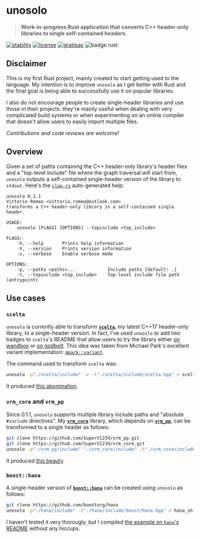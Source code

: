 # unosolo

> **Work-in-progress Rust application that converts C++ header-only libraries to single self-contained headers.**

[![stability][badge.stability]][stability]
[![license][badge.license]][license]
[![gratipay][badge.gratipay]][gratipay]
![badge.rust](https://img.shields.io/badge/rust-nightly-ff69b4.svg?style=flat-square)

[badge.stability]: https://img.shields.io/badge/stability-experimental-orange.svg?style=flat-square
[badge.license]: http://img.shields.io/badge/license-mit-blue.svg?style=flat-square
[badge.gratipay]: https://img.shields.io/gratipay/user/SuperV1234.svg?style=flat-square

[stability]: http://github.com/badges/stability-badges
[license]: https://github.com/SuperV1234/unosolo/blob/master/LICENSE
[gratipay]: https://gratipay.com/~SuperV1234/


## Disclaimer

This is my first Rust project, mainly created to start getting used to the language. My intention is to improve `unosolo` as I get better with Rust and the final goal is being able to successfully use it on popular libraries.

I also do not encourage people to create single-header libraries and use those in their projects: they're mainly useful when dealing with very complicated build systems or when experimenting on an online compiler that doesn't allow users to easily import multiple files.

*Contributions and code reviews are welcome!*



## Overview

Given a set of paths containing the C++ header-only library's header files and a "top-level include" file where the graph traversal will start from, `unosolo` outputs a self-contained single-header version of the library to `stdout`. Here's the [`clap-rs`](https://github.com/kbknapp/clap-rs) auto-generated help:

```
unosolo 0.1.1
Vittorio Romeo <vittorio.romeo@outlook.com>
transforms a C++ header-only library in a self-contained single header.

USAGE:
    unosolo [FLAGS] [OPTIONS] --topinclude <top_include>

FLAGS:
    -h, --help       Prints help information
    -V, --version    Prints version information
    -v, --verbose    Enable verbose mode

OPTIONS:
    -p, --paths <paths>...            Include paths [default: .]
    -t, --topinclude <top_include>    Top-level include file path (entrypoint)
```


## Use cases

### `scelta`

`unosolo` is currently able to transform [**`scelta`**](https://github.com/SuperV1234/scelta), my latest C++17 header-only library, to a single-header version. In fact, I've used `unosolo` to add two badges to `scelta`'s README that allow users to try the library either [on wandbox](https://wandbox.org/permlink/wSA55OCJz17k7Jtz) or [on godbolt](https://godbolt.org/g/4sQtkM). This idea was taken from Michael Park's excellent variant implementation: [`mpark::variant`](https://github.com/mpark/variant).

The command used to transform `scelta` was:

```bash
unosolo -p"./scelta/include" -v -t"./scelta/include/scelta.hpp" > scelta_single_header.hpp
```

It produced [this abomination](https://gist.github.com/SuperV1234/a5af0a8b92f75d83085a8e5fccf71d6a).



### `vrm_core` and `vrm_pp`

Since 0.1.1, `unosolo` supports multiple library include paths and "absolute `#include` directives". My [**`vrm_core`**](https://github.com/SuperV1234/vrm_core) library, which depends on [**`vrm_pp`**](https://github.com/SuperV1234/vrm_pp), can be transformed to a single header as follows:

```bash
git clone https://github.com/SuperV1234/vrm_pp.git
git clone https://github.com/SuperV1234/vrm_core.git
unosolo -p"./vrm_pp/include" "./vrm_core/include" -t"./vrm_core/include/vrm/core.hpp" > vrm_core_sh.hpp
```

It produced [this beauty](https://gist.github.com/SuperV1234/4f9ae8f99da72288c73ca643b101ed20).



### `boost::hana`

A single-header version of [**`boost::hana`**](https://github.com/boostorg/hana) can be created using `unosolo` as follows:

```bash
git clone https://github.com/boostorg/hana
unosolo -p"./hana/include" -t"./hana/include/boost/hana.hpp" > hana_sh.hpp
```

I haven't tested it very thorougly, but I compiled [the example on `hana`'s README](https://github.com/boostorg/hana#overview) without any hiccups.
